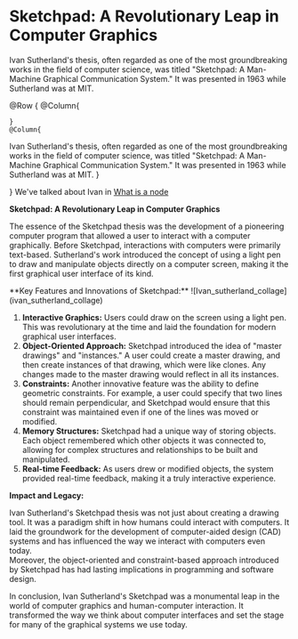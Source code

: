 # **Sketchpad: A Revolutionary Leap in Computer Graphics**

<div id="introduction">
Ivan Sutherland's thesis, often regarded as one of the most groundbreaking works in the field of computer science, was titled "Sketchpad: A Man-Machine Graphical Communication System." It was presented in 1963 while Sutherland was at MIT.
</div>


@Row {
	@Column{
		
	}
	@Column{
Ivan Sutherland's thesis, often regarded as one of the most groundbreaking works in the field of computer science, was titled "Sketchpad: A Man-Machine Graphical Communication System." It was presented in 1963 while Sutherland was at MIT.
}

}
We've talked about Ivan in [What is a node](What%20is%20a%20node.md)

**Sketchpad: A Revolutionary Leap in Computer Graphics**

The essence of the Sketchpad thesis was the development of a pioneering computer program that allowed a user to interact with a computer graphically. Before Sketchpad, interactions with computers were primarily text-based. Sutherland's work introduced the concept of using a light pen to draw and manipulate objects directly on a computer screen, making it the first graphical user interface of its kind.
<div id="key-features">
**Key Features and Innovations of Sketchpad:**
![Ivan_sutherland_collage](ivan_sutherland_collage)


1. **Interactive Graphics:** Users could draw on the screen using a light pen. This was revolutionary at the time and laid the foundation for modern graphical user interfaces.
2. **Object-Oriented Approach:** Sketchpad introduced the idea of "master drawings" and "instances." A user could create a master drawing, and then create instances of that drawing, which were like clones. Any changes made to the master drawing would reflect in all its instances.
3. **Constraints:** Another innovative feature was the ability to define geometric constraints. For example, a user could specify that two lines should remain perpendicular, and Sketchpad would ensure that this constraint was maintained even if one of the lines was moved or modified.
4. **Memory Structures:** Sketchpad had a unique way of storing objects. Each object remembered which other objects it was connected to, allowing for complex structures and relationships to be built and manipulated.
5. **Real-time Feedback:** As users drew or modified objects, the system provided real-time feedback, making it a truly interactive experience.
</div>


**Impact and Legacy:**
<div id = key-feature>
Ivan Sutherland's Sketchpad thesis was not just about creating a drawing tool. It was a paradigm shift in how humans could interact with computers. It laid the groundwork for the development of computer-aided design (CAD) systems and has influenced the way we interact with computers even today.
</div>
Moreover, the object-oriented and constraint-based approach introduced by Sketchpad has had lasting implications in programming and software design.

In conclusion, Ivan Sutherland's Sketchpad was a monumental leap in the world of computer graphics and human-computer interaction. It transformed the way we think about computer interfaces and set the stage for many of the graphical systems we use today.


